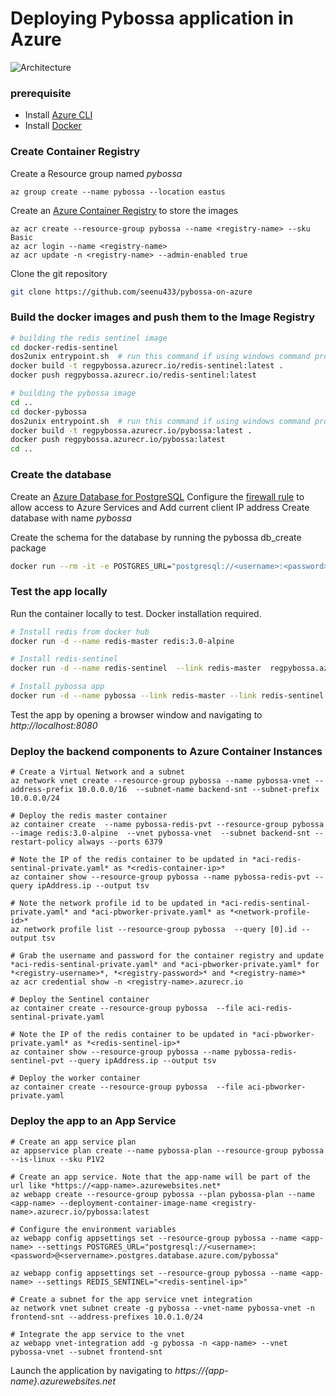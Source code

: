 # Deploying Pybossa application in Azure

![Architecture](images/pybossa-on-azure.png)

### prerequisite
- Install [Azure CLI](https://docs.microsoft.com/en-us/cli/azure/install-azure-cli-windows?tabs=azure-cli)
- Install [Docker](https://docs.docker.com/docker-for-windows/install/)


### Create Container Registry
Create a Resource group named *pybossa*
```azurecli
az group create --name pybossa --location eastus
```

Create an [Azure Container Registry](https://docs.microsoft.com/en-us/azure/container-registry/container-registry-get-started-azure-cli) to store the images
```azurecli
az acr create --resource-group pybossa --name <registry-name> --sku Basic
az acr login --name <registry-name>
az acr update -n <registry-name> --admin-enabled true
```

Clone the git repository
```bash
git clone https://github.com/seenu433/pybossa-on-azure
```

### Build the docker images and push them to the Image Registry

```bash
# building the redis sentinel image
cd docker-redis-sentinel
dos2unix entrypoint.sh  # run this command if using windows command prompt
docker build -t regpybossa.azurecr.io/redis-sentinel:latest . 
docker push regpybossa.azurecr.io/redis-sentinel:latest

# building the pybossa image
cd ..
cd docker-pybossa
dos2unix entrypoint.sh  # run this command if using windows command prompt
docker build -t regpybossa.azurecr.io/pybossa:latest .
docker push regpybossa.azurecr.io/pybossa:latest
cd ..
```

### Create the database

Create an [Azure Database for PostgreSQL](https://docs.microsoft.com/en-us/azure/postgresql/quickstart-create-server-database-portal)
Configure the [firewall rule](https://docs.microsoft.com/en-us/azure/postgresql/quickstart-create-server-database-portal#configure-a-firewall-rule) to allow access to Azure Services and Add current client IP address
Create database with name *pybossa*

Create the schema for the database by running the pybossa db_create package

```bash
docker run --rm -it -e POSTGRES_URL="postgresql://<username>:<password>@<servername>.postgres.database.azure.com/pybossa" <registry-name>.azurecr.io/pybossa:latest python cli.py db_create
```

### Test the app locally
Run the container locally to test. Docker installation required.
```bash
# Install redis from docker hub
docker run -d --name redis-master redis:3.0-alpine

# Install redis-sentinel
docker run -d --name redis-sentinel  --link redis-master  regpybossa.azurecr.io/redis-sentinel

# Install pybossa app
docker run -d --name pybossa --link redis-master --link redis-sentinel -e POSTGRES_URL="postgresql://<username>:<password>@<servername>.postgres.database.azure.com/pybossa" -p 8080:8080  regpybossa.azurecr.io/pybossa:latest
```

Test the app by opening a browser window and navigating to *http://localhost:8080*

### Deploy the backend components to Azure Container Instances

```azurecli
# Create a Virtual Network and a subnet 
az network vnet create --resource-group pybossa --name pybossa-vnet --address-prefix 10.0.0.0/16  --subnet-name backend-snt --subnet-prefix 10.0.0.0/24

# Deploy the redis master container
az container create  --name pybossa-redis-pvt --resource-group pybossa  --image redis:3.0-alpine  --vnet pybossa-vnet  --subnet backend-snt --restart-policy always --ports 6379

# Note the IP of the redis container to be updated in *aci-redis-sentinal-private.yaml* as *<redis-container-ip>*
az container show --resource-group pybossa --name pybossa-redis-pvt --query ipAddress.ip --output tsv

# Note the network profile id to be updated in *aci-redis-sentinal-private.yaml* and *aci-pbworker-private.yaml* as *<network-profile-id>*
az network profile list --resource-group pybossa  --query [0].id --output tsv

# Grab the username and password for the container registry and update *aci-redis-sentinal-private.yaml* and *aci-pbworker-private.yaml* for *<registry-username>*, *<registry-password>* and *<registry-name>*
az acr credential show -n <registry-name>.azurecr.io

# Deploy the Sentinel container
az container create --resource-group pybossa  --file aci-redis-sentinal-private.yaml

# Note the IP of the redis container to be updated in *aci-pbworker-private.yaml* as *<redis-sentinel-ip>*
az container show --resource-group pybossa --name pybossa-redis-sentinel-pvt --query ipAddress.ip --output tsv

# Deploy the worker container
az container create --resource-group pybossa  --file aci-pbworker-private.yaml
```

### Deploy the app to an App Service

```azurecli
# Create an app service plan
az appservice plan create --name pybossa-plan --resource-group pybossa --is-linux --sku P1V2

# Create an app service. Note that the app-name will be part of the url like *https://<app-name>.azurewebsites.net*
az webapp create --resource-group pybossa --plan pybossa-plan --name <app-name> --deployment-container-image-name <registry-name>.azurecr.io/pybossa:latest

# Configure the environment variables
az webapp config appsettings set --resource-group pybossa --name <app-name> --settings POSTGRES_URL="postgresql://<username>:<password>@<servername>.postgres.database.azure.com/pybossa"

az webapp config appsettings set --resource-group pybossa --name <app-name> --settings REDIS_SENTINEL="<redis-sentinel-ip>"

# Create a subnet for the app service vnet integration
az network vnet subnet create -g pybossa --vnet-name pybossa-vnet -n frontend-snt --address-prefixes 10.0.1.0/24

# Integrate the app service to the vnet
az webapp vnet-integration add -g pybossa -n <app-name> --vnet pybossa-vnet --subnet frontend-snt

```

Launch the application by navigating to *https://{app-name}.azurewebsites.net* 


